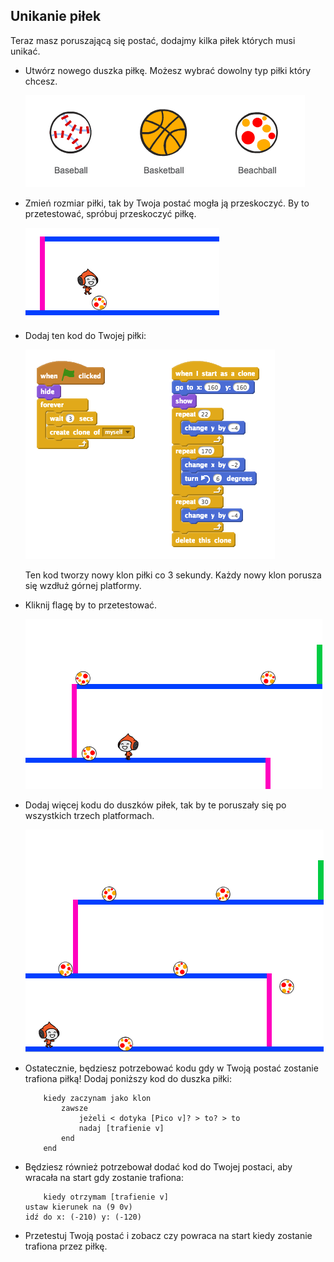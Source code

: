 ## Unikanie piłek

Teraz masz poruszającą się postać, dodajmy kilka piłek których musi unikać.

+ Utwórz nowego duszka piłkę. Możesz wybrać dowolny typ piłki który chcesz.
    
    ![screenshot](images/dodge-balls.png)

+ Zmień rozmiar piłki, tak by Twoja postać mogła ją przeskoczyć. By to przetestować, spróbuj przeskoczyć piłkę.
    
    ![screenshot](images/dodge-ball-resize.png)

+ Dodaj ten kod do Twojej piłki:
    
    ![screenshot](images/dodge-ball-motion.png)
    
    Ten kod tworzy nowy klon piłki co 3 sekundy. Każdy nowy klon porusza się wzdłuż górnej platformy.

+ Kliknij flagę by to przetestować.
    
    ![screenshot](images/dodge-ball-test.png)

+ Dodaj więcej kodu do duszków piłek, tak by te poruszały się po wszystkich trzech platformach.
    
    ![screenshot](images/dodge-ball-more-motion.png)

+ Ostatecznie, będziesz potrzebować kodu gdy w Twoją postać zostanie trafiona piłką! Dodaj poniższy kod do duszka piłki:
    
    ```blocks
        kiedy zaczynam jako klon
            zawsze
                jeżeli < dotyka [Pico v]? > to? > to
                nadaj [trafienie v]
            end
        end
    ```

+ Będziesz również potrzebował dodać kod do Twojej postaci, aby wracała na start gdy zostanie trafiona:
    
    ```blocks
        kiedy otrzymam [trafienie v]
    ustaw kierunek na (9 0v)
    idź do x: (-210) y: (-120)
    ```

+ Przetestuj Twoją postać i zobacz czy powraca na start kiedy zostanie trafiona przez piłkę.